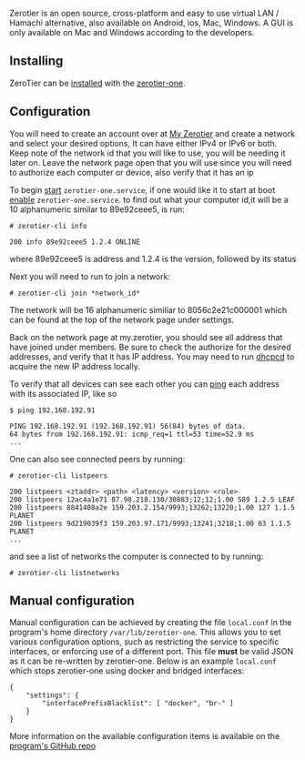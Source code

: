 Zerotier is an open source, cross-platform and easy to use virtual LAN / Hamachi alternative, also available on Android, ios, Mac, Windows. A GUI is only available on Mac and Windows according to the developers.

## Installing

ZeroTier can be [installed](/index.php/Install "Install") with the [zerotier-one](https://www.archlinux.org/packages/?name=zerotier-one).

## Configuration

You will need to create an account over at [My Zerotier](https://my.zerotier.com/) and create a network and select your desired options, It can have either IPv4 or IPv6 or both. Keep note of the network id that you will like to use, you will be needing it later on. Leave the network page open that you will use since you will need to authorize each computer or device, also verify that it has an ip

To begin [start](/index.php/Start "Start") `zerotier-one.service`, if one would like it to start at boot [enable](/index.php/Enable "Enable") `zerotier-one.service`. to find out what your computer id,it will be a 10 alphanumeric similar to 89e92ceee5, is run:

 `# zerotier-cli info` 
```
200 info 89e92ceee5 1.2.4 ONLINE

```

where 89e92ceee5 is address and 1.2.4 is the version, followed by its status

Next you will need to run to join a network:

```
# zerotier-cli join *network_id*

```

The network will be 16 alphanumeric similiar to 8056c2e21c000001 which can be found at the top of the network page under settings.

Back on the network page at my.zerotier, you should see all address that have joined under members. Be sure to check the authorize for the desired addresses, and verify that it has IP address. You may need to run [dhcpcd](/index.php/Dhcpcd "Dhcpcd") to acquire the new IP address locally.

To verify that all devices can see each other you can [ping](/index.php/Ping "Ping") each address with its associated IP, like so

 `$ ping 192.168.192.91` 
```
PING 192.168.192.91 (192.168.192.91) 56(84) bytes of data.
64 bytes from 192.168.192.91: icmp_req=1 ttl=53 time=52.9 ms
...

```

One can also see connected peers by running:

 `# zerotier-cli listpeers` 
```
200 listpeers <ztaddr> <path> <latency> <version> <role>
200 listpeers 12ac4a1e71 87.98.218.130/30883;12;12;1.00 589 1.2.5 LEAF
200 listpeers 8841408a2e 159.203.2.154/9993;13262;13220;1.00 127 1.1.5 PLANET
200 listpeers 9d219039f3 159.203.97.171/9993;13241;3218;1.00 63 1.1.5 PLANET
...

```

and see a list of networks the computer is connected to by running:

```
# zerotier-cli listnetworks

```

## Manual configuration

Manual configuration can be achieved by creating the file `local.conf` in the program's home directory `/var/lib/zerotier-one`. This allows you to set various configuration options, such as restricting the service to specific interfaces, or enforcing use of a different port. This file **must** be valid JSON as it can be re-written by zerotier-one. Below is an example `local.conf` which stops zerotier-one using docker and bridged interfaces:

```
{
    "settings": {
        "interfacePrefixBlacklist": [ "docker", "br-" ]
    }
}

```

More information on the available configuration items is available on the [program's GitHub repo](https://github.com/zerotier/ZeroTierOne/tree/master/service#local-configuration-file)